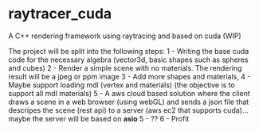# raytracer_cuda
A C++ rendering framework using raytracing and based on cuda  (WIP)

The project will be split into the following steps:
1 - Writing the base cuda code for the necessary algebra (vector3d, basic shapes such as spheres and cubes)
2 - Render a simple scene with no materials. The rendering result will be a jpeg or ppm image
3 - Add more shapes and materials,
4 - Maybe support loading mdl (vertex and materials) (the objective is to support all mdl materials)
5 - A aws cloud based solution where the client draws a scene in a web browser (using webGL) and sends a json file that descripes the scene (rest api) to a server (aws ec2 that supports cuda)... maybe the server will be based on **asio**
5 - ??
6 - Profit

